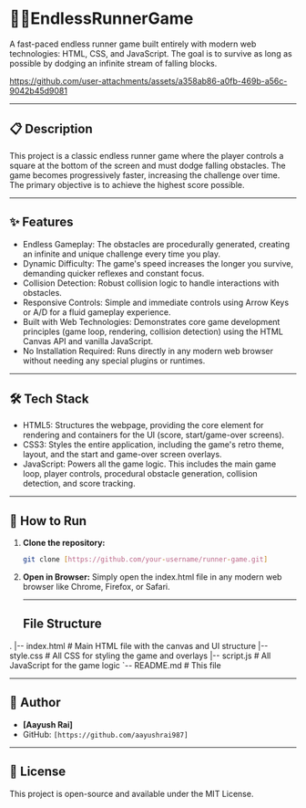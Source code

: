 # 🏃‍♂️EndlessRunnerGame
A fast-paced endless runner game built entirely with modern web technologies: HTML, CSS, and JavaScript. The goal is to survive as long as possible by dodging an infinite stream of falling blocks.

https://github.com/user-attachments/assets/a358ab86-a0fb-469b-a56c-9042b45d9081


---

## 📋 Description
This project is a classic endless runner game where the player controls a square at the bottom of the screen and must dodge falling obstacles. The game becomes progressively faster, increasing the challenge over time. The primary objective is to achieve the highest score possible.

---

## ✨ Features
* Endless Gameplay: The obstacles are procedurally generated, creating an infinite and unique challenge every time you play.
* Dynamic Difficulty: The game's speed increases the longer you survive, demanding quicker reflexes and constant focus.
* Collision Detection: Robust collision logic to handle interactions with obstacles.
* Responsive Controls: Simple and immediate controls using Arrow Keys or A/D for a fluid gameplay experience.
* Built with Web Technologies: Demonstrates core game development principles (game loop, rendering, collision detection) using the HTML Canvas API and vanilla JavaScript.
* No Installation Required: Runs directly in any modern web browser without needing any special plugins or runtimes.

---

## 🛠️ Tech Stack
* HTML5: Structures the webpage, providing the core <canvas> element for rendering and containers for the UI (score, start/game-over screens).
* CSS3: Styles the entire application, including the game's retro theme, layout, and the start and game-over screen overlays.
* JavaScript: Powers all the game logic. This includes the main game loop, player controls, procedural obstacle generation, collision detection, and score tracking.

---

## 🚀 How to Run

1. **Clone the repository:**
   ```bash
   git clone [https://github.com/your-username/runner-game.git]
2. **Open in Browser:**
   Simply open the index.html file in any modern web browser like Chrome, Firefox, or Safari.

   ---

   ## File Structure


.
|-- index.html     # Main HTML file with the canvas and UI structure
|-- style.css      # All CSS for styling the game and overlays
|-- script.js      # All JavaScript for the game logic
`-- README.md      # This file

---

## 👤 Author

* **[Aayush Rai]**
* GitHub: `[https://github.com/aayushrai987]`

---

## 📄 License

This project is open-source and available under the MIT License.
